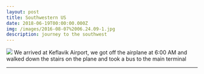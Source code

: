 ```yaml
---
layout: post
title: Southwestern US
date: 2018-06-19T00:00:00.000Z
img: /images/2016-08-07%2006.24.09-1.jpg
description: journey to the southwest
---
```



<img class="col two" src="{{ site.assets }}/images/2016-08-07%2006.24.09-1.jpg" />
We arrived at Keflavik Airport, we got off the airplane at 6:00 AM and walked down the stairs on the plane and took a bus to the main terminal

----
